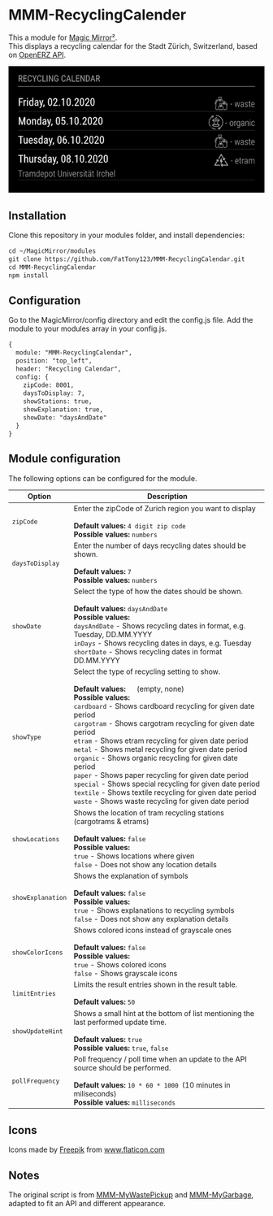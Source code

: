 # MMM-RecyclingCalender
This a module for [Magic Mirror²](https://github.com/MichMich/MagicMirror).<br/>
This displays a recycling calendar for the Stadt Zürich, Switzerland, based on [OpenERZ API](https://github.com/metaodi/openerz). 

![Screenshot](screenshot.png?raw=true "Recycling Calendar Screenshot")

## Installation
Clone this repository in your modules folder, and install dependencies:

```
cd ~/MagicMirror/modules 
git clone https://github.com/FatTony123/MMM-RecyclingCalendar.git
cd MMM-RecyclingCalendar
npm install 
```

## Configuration 
Go to the MagicMirror/config directory and edit the config.js file. Add the module to your modules array in your config.js.

```
{
  module: "MMM-RecyclingCalendar",
  position: "top_left",
  header: "Recycling Calendar",
  config: {
    zipCode: 8001, 
    daysToDisplay: 7,
    showStations: true,
    showExplanation: true, 
    showDate: "daysAndDate"
  }
}
```

## Module configuration 
The following options can be configured for the module. 
<table>
  <thead>
    <tr>
      <th>Option</th>
      <th>Description</th>
    </tr>
  </thead>
  <tbody>
    <tr>
        <td><code>zipCode</code></td>
        <td>Enter the zipCode of Zurich region you want to display 
        <br /><br />
        <strong>Default values: </strong><code>4 digit zip code</code><br />
        <strong>Possible values:</strong>
        <code>numbers</code>
        </td>
    </tr>
    <tr>
        <td><code>daysToDisplay</code></td>
        <td>Enter the number of days recycling dates should be shown. 
        <br /><br />
        <strong>Default values: </strong><code>7</code><br />
        <strong>Possible values:</strong>
        <code>numbers</code>
        </td>
    </tr>
    <tr>
        <td><code>showDate</code></td>
        <td>Select the type of how the dates should be shown.
        <br /><br />
        <strong>Default values: </strong><code>daysAndDate</code><br />
        <strong>Possible values: <br /></strong>
        <code>daysAndDate</code> - Shows recycling dates in format, e.g. Tuesday, DD.MM.YYYY<br />
        <code>inDays</code> - Shows recycling dates in days, e.g. Tuesday<br />
        <code>shortDate</code> - Shows recycling dates in format DD.MM.YYYY<br />
        </td>
    </tr>
    <tr>
        <td><code>showType</code></td>
        <td>Select the type of recycling setting to show.
        <br /><br />
        <strong>Default values: </strong><code>  </code> (empty, none)<br />
        <strong>Possible values: <br /></strong>
        <code>cardboard</code> - Shows cardboard recycling for given date period<br />
        <code>cargotram</code> - Shows cargotram recycling for given date period<br />
        <code>etram</code> - Shows etram recycling for given date period<br />
        <code>metal</code> - Shows metal recycling for given date period<br />
        <code>organic</code> - Shows organic recycling for given date period<br />
        <code>paper</code> - Shows paper recycling for given date period<br />
        <code>special</code> - Shows special recycling for given date period<br />
        <code>textile</code> - Shows textile recycling for given date period<br />
        <code>waste</code> - Shows waste recycling for given date period<br />
        </td>
    </tr>
    <tr>
        <td><code>showLocations</code></td>
        <td>Shows the location of tram recycling stations (cargotrams & etrams)  
        <br /><br />
        <strong>Default values: </strong><code>false</code><br />
        <strong>Possible values:</strong><br />
        <code>true</code> - Shows locations where given<br />
        <code>false</code> - Does not show any location details<br />
        </td>
    </tr>
     <tr>
        <td><code>showExplanation</code></td>
        <td>Shows the explanation of symbols
        <br /><br />
        <strong>Default values: </strong><code>false</code><br />
        <strong>Possible values:</strong><br />
        <code>true</code> - Shows explanations to recycling symbols<br />
        <code>false</code> - Does not show any explanation details<br />
        </td>
    </tr>
     <tr>
        <td><code>showColorIcons</code></td>
        <td>Shows colored icons instead of grayscale ones 
        <br /><br />
        <strong>Default values: </strong><code>false</code><br />
        <strong>Possible values:</strong><br />
        <code>true</code> - Shows colored icons<br />
        <code>false</code> - Shows grayscale icons<br />
        </td>
    </tr>
    <tr>
        <td><code>limitEntries</code></td>
        <td>Limits the result entries shown in the result table.  
        <br /><br />
        <strong>Default values: </strong><code>50</code><br />
        </td>
    </tr>
    <tr>
        <td><code>showUpdateHint</code></td>
        <td>Shows a small hint at the bottom of list mentioning the last performed update time. 
        <br /><br />
        <strong>Default values: </strong><code>true</code><br />
        <strong>Possible values:</strong>
        <code>true</code>, <code>false</code>
        </td>
    </tr>
    <tr>
        <td><code>pollFrequency</code></td>
        <td>Poll frequency / poll time when an update to the API source should be performed. 
        <br /><br />
        <strong>Default values: </strong><code>10 * 60 * 1000 </code>(10 minutes in miliseconds)<br />
        <strong>Possible values: </strong><code>milliseconds</code>
        </td>
    </tr>
  </tbody>
</table>

## Icons
<div>Icons made by <a href="https://www.flaticon.com/authors/freepik" title="Freepik">Freepik</a> from <a href="https://www.flaticon.com/" title="Flaticon">www.flaticon.com</a></div>

## Notes
The original script is from [MMM-MyWastePickup](https://github.com/jclarke0000/MMM-MyWastePickup) and [MMM-MyGarbage](https://github.com/htilburgs/MMM-MyGarbage), adapted to fit an API and different appearance.